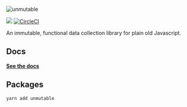 ![unmutable](https://user-images.githubusercontent.com/345320/48247150-63529400-e446-11e8-9c42-c36821b93a16.png)

<a href="https://www.npmjs.com/package/unmutable"><img src="https://img.shields.io/npm/v/unmutable.svg?style=flat-square"></a>
[![CircleCI](https://circleci.com/gh/blueflag/unmutable/tree/master.svg?style=shield)](https://circleci.com/gh/blueflag/unmutable/tree/master)

 An immutable, functional data collection library for plain old Javascript. 

## Docs

**[See the docs](https://unmutable.blueflag.codes)**

## Packages

```
yarn add unmutable
```
